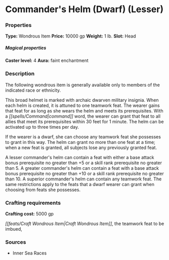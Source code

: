 ﻿---
Title: "Commander's Helm (Dwarf) (Lesser)"
Type: "Wondrous Item"
Price: "10000 gp"
Weight: "1 lb."
Slot: "Head"
Caster level: "4"
Aura: "faint enchantment"
Description: |
  "The following wondrous item is generally available only to members of the indicated race or ethnicity.
  This broad helmet is marked with archaic dwarven military insignia. When each helm is created, it is attuned to one teamwork feat. The wearer gains that feat for as long as she wears the helm and meets its prerequisites. With a command word, the wearer can grant that feat to all allies that meet its prerequisites within 30 feet for 1 minute. The helm can be activated up to three times per day.
  If the wearer is a dwarf, she can choose any teamwork feat she possesses to grant in this way. The helm can grant no more than one feat at a time; when a new feat is granted, all subjects lose any previously granted feat.
  A _lesser commander's helm_ can contain a feat with either a base attack bonus prerequisite no greater than +5 or a skill rank prerequisite no greater than 5. A _greater commander's helm_ can contain a feat with a base attack bonus prerequisite no greater than +10 or a skill rank prerequisite no greater than 10. A _superior commander's helm_ can contain any teamwork feat. The same restrictions apply to the feats that a dwarf wearer can grant when choosing from feats she possesses."
Crafting cost: "5000 gp"
Sources: "['Inner Sea Races']"
---

# Commander's Helm (Dwarf) (Lesser)

### Properties

**Type:** Wondrous Item **Price:** 10000 gp **Weight:** 1 lb. **Slot:** Head

##### Magical properties

**Caster level:** 4 **Aura:** faint enchantment

### Description

The following wondrous item is generally available only to members of the indicated race or ethnicity.

This broad helmet is marked with archaic dwarven military insignia. When each helm is created, it is attuned to one teamwork feat. The wearer gains that feat for as long as she wears the helm and meets its prerequisites. With a _[[spells/Command|command]]_ word, the wearer can grant that feat to all allies that meet its prerequisites within 30 feet for 1 minute. The helm can be activated up to three times per day.

If the wearer is a dwarf, she can choose any teamwork feat she possesses to grant in this way. The helm can grant no more than one feat at a time; when a new feat is granted, all subjects lose any previously granted feat.

A lesser commander's helm can contain a feat with either a base attack bonus prerequisite no greater than +5 or a skill rank prerequisite no greater than 5. A greater commander's helm can contain a feat with a base attack bonus prerequisite no greater than +10 or a skill rank prerequisite no greater than 10. A superior commander's helm can contain any teamwork feat. The same restrictions apply to the feats that a dwarf wearer can grant when choosing from feats she possesses.

### Crafting requirements

**Crafting cost:** 5000 gp

_[[feats/Craft Wondrous Item|Craft Wondrous Item]]_, the teamwork feat to be imbued,

### Sources

* Inner Sea Races
